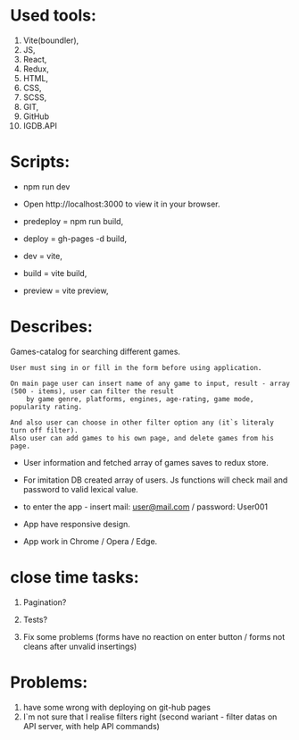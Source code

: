 # Used tools:

1. Vite(boundler),
2. JS,
3. React,
4. Redux,
5. HTML,
6. CSS,
7. SCSS,
8. GIT,
9. GitHub
10. IGDB.API

# Scripts:

* npm run dev
* Open http://localhost:3000 to view it in your browser.

* predeploy = npm run build,
* deploy = gh-pages -d build,
* dev = vite,
* build = vite build,
* preview = vite preview,

# Describes:

Games-catalog for searching different games.

    User must sing in or fill in the form before using application.

    On main page user can insert name of any game to input, result - array (500 - items), user can filter the result
        by game genre, platforms, engines, age-rating, game mode, popularity rating.

    And also user can choose in other filter option any (it`s literaly turn off filter).
    Also user can add games to his own page, and delete games from his page.

* User information and fetched array of games saves to redux store. 
* For imitation DB created array of users.
    Js functions will check mail and password to valid lexical value.

* to enter the app - insert mail: user@mail.com / password: User001

* App have responsive design.
* App work in Chrome / Opera / Edge.

# close time tasks:

1. Pagination?
2. Tests?

3. Fix some problems (forms have no reaction on enter button / forms not cleans after unvalid insertings)

# Problems:

1. have some wrong with deploying on git-hub pages
2. I`m not sure that I realise filters right (second wariant - filter datas on API server, with help API commands)


